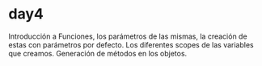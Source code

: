 # day4

Introducción a Funciones, los parámetros de las mismas, la creación de estas con parámetros por defecto. Los diferentes scopes de las variables que creamos. Generación de métodos en los objetos.
